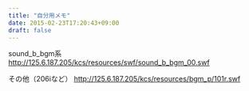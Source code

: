 ```yaml
---
title: "自分用メモ"
date: 2015-02-23T17:20:43+09:00
draft: false
---
```


sound_b_bgm系
http://125.6.187.205/kcs/resources/swf/sound_b_bgm_00.swf

その他（206iなど）
http://125.6.187.205/kcs/resources/bgm_p/101r.swf